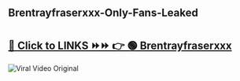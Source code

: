 
 ## Brentrayfraserxxx-Only-Fans-Leaked

# <h2><a href="https://clipsfans.com/Brentrayfraserxxx&ref=git">🔗 Click to LINKS ⏩⏩ 👉 🟢 Brentrayfraserxxx </a></h2>

<a href="https://clipsfans.com/Brentrayfraserxxx&ref=git" rel="nofollow" data-target="animated-image.originalLink"><img src="https://i.ibb.co.com/xMMVF88/686577567.gif" alt="Viral Video Original" style="max-width: 100%; display: inline-block;" data-target="animated-image.originalImage"></a>
